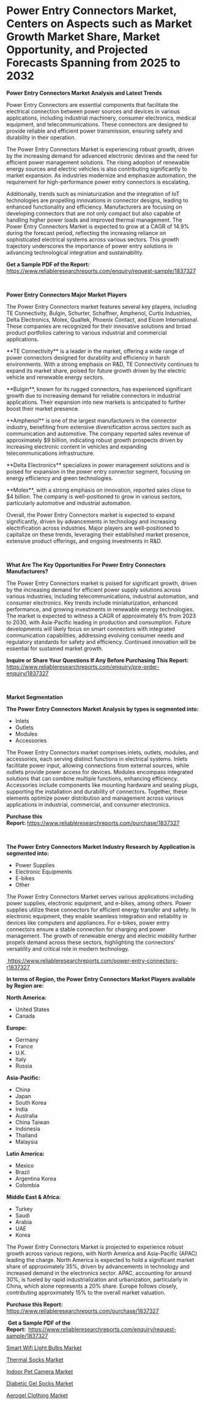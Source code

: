 <p><h1>Power Entry Connectors Market, Centers on Aspects such as Market Growth Market Share, Market Opportunity, and Projected Forecasts Spanning from 2025 to 2032</h1></p><p><strong>Power Entry Connectors Market Analysis and Latest Trends</strong></p>
<p><p>Power Entry Connectors are essential components that facilitate the electrical connection between power sources and devices in various applications, including industrial machinery, consumer electronics, medical equipment, and telecommunications. These connectors are designed to provide reliable and efficient power transmission, ensuring safety and durability in their operation.</p><p>The Power Entry Connectors Market is experiencing robust growth, driven by the increasing demand for advanced electronic devices and the need for efficient power management solutions. The rising adoption of renewable energy sources and electric vehicles is also contributing significantly to market expansion. As industries modernize and emphasize automation, the requirement for high-performance power entry connectors is escalating.</p><p>Additionally, trends such as miniaturization and the integration of IoT technologies are propelling innovations in connector designs, leading to enhanced functionality and efficiency. Manufacturers are focusing on developing connectors that are not only compact but also capable of handling higher power loads and improved thermal management. The Power Entry Connectors Market is expected to grow at a CAGR of 14.9% during the forecast period, reflecting the increasing reliance on sophisticated electrical systems across various sectors. This growth trajectory underscores the importance of power entry solutions in advancing technological integration and sustainability.</p></p>
<p><strong>Get a Sample PDF of the Report:&nbsp;</strong> <a href="https://www.reliableresearchreports.com/enquiry/request-sample/1837327?utm_campaign=10&utm_medium=2&utm_source=Github&utm_content=ia&utm_term=05042025&utm_id=power-entry-connectors">https://www.reliableresearchreports.com/enquiry/request-sample/1837327</a></p>
<p>&nbsp;</p>
<p><strong>Power Entry Connectors Major Market Players</strong></p>
<p><p>The Power Entry Connectors market features several key players, including TE Connectivity, Bulgin, Schurter, Schaffner, Amphenol, Curtis Industries, Delta Electronics, Molex, Qualtek, Phoenix Contact, and Elcom International. These companies are recognized for their innovative solutions and broad product portfolios catering to various industrial and commercial applications.</p><p>**TE Connectivity** is a leader in the market, offering a wide range of power connectors designed for durability and efficiency in harsh environments. With a strong emphasis on R&D, TE Connectivity continues to expand its market share, poised for future growth driven by the electric vehicle and renewable energy sectors.</p><p>**Bulgin**, known for its rugged connectors, has experienced significant growth due to increasing demand for reliable connectors in industrial applications. Their expansion into new markets is anticipated to further boost their market presence.</p><p>**Amphenol** is one of the largest manufacturers in the connector industry, benefiting from extensive diversification across sectors such as communication and automotive. The company reported sales revenue of approximately $9 billion, indicating robust growth prospects driven by increasing electronic content in vehicles and expanding telecommunications infrastructure.</p><p>**Delta Electronics** specializes in power management solutions and is poised for expansion in the power entry connector segment, focusing on energy efficiency and green technologies.</p><p>**Molex**, with a strong emphasis on innovation, reported sales close to $4 billion. The company is well-positioned to grow in various sectors, particularly automotive and industrial automation.</p><p>Overall, the Power Entry Connectors market is expected to expand significantly, driven by advancements in technology and increasing electrification across industries. Major players are well-positioned to capitalize on these trends, leveraging their established market presence, extensive product offerings, and ongoing investments in R&D.</p></p>
<p>&nbsp;</p>
<p><strong>What Are The Key Opportunities For Power Entry Connectors Manufacturers?</strong></p>
<p><p>The Power Entry Connectors market is poised for significant growth, driven by the increasing demand for efficient power supply solutions across various industries, including telecommunications, industrial automation, and consumer electronics. Key trends include miniaturization, enhanced performance, and growing investments in renewable energy technologies. The market is expected to witness a CAGR of approximately 6% from 2023 to 2030, with Asia-Pacific leading in production and consumption. Future developments will likely focus on smart connectors with integrated communication capabilities, addressing evolving consumer needs and regulatory standards for safety and efficiency. Continued innovation will be essential for sustained market growth.</p></p>
<p><strong>Inquire or Share Your Questions If Any Before Purchasing This Report:</strong> <a href="https://www.reliableresearchreports.com/enquiry/pre-order-enquiry/1837327?utm_campaign=10&utm_medium=2&utm_source=Github&utm_content=ia&utm_term=05042025&utm_id=power-entry-connectors">https://www.reliableresearchreports.com/enquiry/pre-order-enquiry/1837327</a></p>
<p>&nbsp;</p>
<p><strong>Market Segmentation</strong></p>
<p><strong>The Power Entry Connectors Market Analysis by types is segmented into:</strong></p>
<p><ul><li>Inlets</li><li>Outlets</li><li>Modules</li><li>Accessories</li></ul></p>
<p><p>The Power Entry Connectors market comprises inlets, outlets, modules, and accessories, each serving distinct functions in electrical systems. Inlets facilitate power input, allowing connections from external sources, while outlets provide power access for devices. Modules encompass integrated solutions that can combine multiple functions, enhancing efficiency. Accessories include components like mounting hardware and sealing plugs, supporting the installation and durability of connectors. Together, these elements optimize power distribution and management across various applications in industrial, commercial, and consumer electronics.</p></p>
<p><strong>Purchase this Report:&nbsp;</strong><a href="https://www.reliableresearchreports.com/purchase/1837327?utm_campaign=10&utm_medium=2&utm_source=Github&utm_content=ia&utm_term=05042025&utm_id=power-entry-connectors">https://www.reliableresearchreports.com/purchase/1837327</a></p>
<p>&nbsp;</p>
<p><strong>The Power Entry Connectors Market Industry Research by Application is segmented into:</strong></p>
<p><ul><li>Power Supplies</li><li>Electronic Equipments</li><li>E-bikes</li><li>Other</li></ul></p>
<p><p>The Power Entry Connectors Market serves various applications including power supplies, electronic equipment, and e-bikes, among others. Power supplies utilize these connectors for efficient energy transfer and safety. In electronic equipment, they enable seamless integration and reliability in devices like computers and appliances. For e-bikes, power entry connectors ensure a stable connection for charging and power management. The growth of renewable energy and electric mobility further propels demand across these sectors, highlighting the connectors' versatility and critical role in modern technology.</p></p>
<p><a href="https://www.reliableresearchreports.com/power-entry-connectors-r1837327?utm_campaign=10&utm_medium=2&utm_source=Github&utm_content=ia&utm_term=05042025&utm_id=power-entry-connectors">&nbsp;https://www.reliableresearchreports.com/power-entry-connectors-r1837327</a></p>
<p><strong>In terms of Region, the Power Entry Connectors Market Players available by Region are:</strong></p>
<p>
    <p> <strong> North America: </strong>
        <ul>
            <li>United States</li>
            <li>Canada</li>
        </ul>
        </p> 
    <p> <strong> Europe: </strong>
        <ul>
            <li>Germany</li>
            <li>France</li>
            <li>U.K.</li>
            <li>Italy</li>
            <li>Russia</li>
        </ul>
        </p> 
    <p> <strong> Asia-Pacific: </strong>
        <ul>
            <li>China</li>
            <li>Japan</li>
            <li>South Korea</li>
            <li>India</li>
            <li>Australia</li>
            <li>China Taiwan</li>
            <li>Indonesia</li>
            <li>Thailand</li>
            <li>Malaysia</li>
        </ul>
        </p> 
    <p> <strong> Latin America: </strong>
        <ul>
            <li>Mexico</li>
            <li>Brazil</li>
            <li>Argentina Korea</li>
            <li>Colombia</li>
        </ul>
        </p> 
    <p> <strong> Middle East & Africa: </strong>
        <ul>
            <li>Turkey</li>
            <li>Saudi</li>
            <li>Arabia</li>
            <li>UAE</li>
            <li>Korea</li>
        </ul>
    </p>
    </p>
<p><p>The Power Entry Connectors Market is projected to experience robust growth across various regions, with North America and Asia-Pacific (APAC) leading the charge. North America is expected to hold a significant market share of approximately 35%, driven by advancements in technology and increased demand in the electronics sector. APAC, accounting for around 30%, is fueled by rapid industrialization and urbanization, particularly in China, which alone represents a 20% share. Europe follows closely, contributing approximately 15% to the overall market valuation.</p></p>
<p><strong>Purchase this Report: </strong><a href="https://www.reliableresearchreports.com/purchase/1837327?utm_campaign=10&utm_medium=2&utm_source=Github&utm_content=ia&utm_term=05042025&utm_id=power-entry-connectors">https://www.reliableresearchreports.com/purchase/1837327</a></p>
<p>&nbsp;<strong>Get a Sample PDF of the Report:&nbsp;&nbsp;</strong><a href="https://www.reliableresearchreports.com/enquiry/request-sample/1837327?utm_campaign=10&utm_medium=2&utm_source=Github&utm_content=ia&utm_term=05042025&utm_id=power-entry-connectors">https://www.reliableresearchreports.com/enquiry/request-sample/1837327</a></p>
<p><strong></strong></p>
<p><p><a href="https://github.com/rokiahgrendy/Market-Research-Report-List-1/blob/main/smart-wifi-light-bulbs-market.md?utm_campaign=10&utm_medium=2&utm_source=Github&utm_content=ia&utm_term=05042025&utm_id=power-entry-connectors">Smart Wifi Light Bulbs Market</a></p><p><a href="https://github.com/kaniselway4c/Market-Research-Report-List-1/blob/main/thermal-socks-market.md?utm_campaign=10&utm_medium=2&utm_source=Github&utm_content=ia&utm_term=05042025&utm_id=power-entry-connectors">Thermal Socks Market</a></p><p><a href="https://github.com/nagateyisu29/Market-Research-Report-List-1/blob/main/indoor-pet-camera-market.md?utm_campaign=10&utm_medium=2&utm_source=Github&utm_content=ia&utm_term=05042025&utm_id=power-entry-connectors">Indoor Pet Camera Market</a></p><p><a href="https://github.com/steegwajma22/Market-Research-Report-List-1/blob/main/diabetic-gel-socks-market.md?utm_campaign=10&utm_medium=2&utm_source=Github&utm_content=ia&utm_term=05042025&utm_id=power-entry-connectors">Diabetic Gel Socks Market</a></p><p><a href="https://github.com/rubiogruis0p/Market-Research-Report-List-1/blob/main/aerogel-clothing-market.md?utm_campaign=10&utm_medium=2&utm_source=Github&utm_content=ia&utm_term=05042025&utm_id=power-entry-connectors">Aerogel Clothing Market</a></p></p>